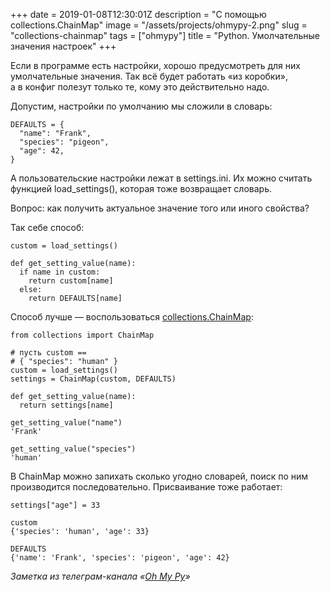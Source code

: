 +++
date = 2019-01-08T12:30:01Z
description = "С помощью collections.ChainMap"
image = "/assets/projects/ohmypy-2.png"
slug = "collections-chainmap"
tags = ["ohmypy"]
title = "Python. Умолчательные значения настроек"
+++

Если в программе есть настройки, хорошо предусмотреть для них умолчательные значения. Так всё будет работать «из коробки», а в конфиг полезут только те, кому это действительно надо.

Допустим, настройки по умолчанию мы сложили в словарь:

```
DEFAULTS = {
  "name": "Frank",
  "species": "pigeon",
  "age": 42,
}
```

А пользовательские настройки лежат в settings.ini. Их можно считать функцией load_settings(), которая тоже возвращает словарь.

Вопрос: как получить актуальное значение того или иного свойства?

Так себе способ:

```
custom = load_settings()

def get_setting_value(name):
  if name in custom:
    return custom[name]
  else:
    return DEFAULTS[name]
```

Способ лучше — воспользоваться [collections.ChainMap](https://devdocs.io/python/library/collections#collections.ChainMap):

```
from collections import ChainMap

# пусть custom ==
# { "species": "human" }
custom = load_settings()
settings = ChainMap(custom, DEFAULTS)

def get_setting_value(name):
  return settings[name]

get_setting_value("name")
'Frank'

get_setting_value("species")
'human'
```

В ChainMap можно запихать сколько угодно словарей, поиск по ним производится последовательно. Присваивание тоже работает:

```
settings["age"] = 33

custom
{'species': 'human', 'age': 33}

DEFAULTS
{'name': 'Frank', 'species': 'pigeon', 'age': 42}
```

<div class="row">
<div class="col-xs-12 col-sm-10 col-md-8"><p><em>Заметка из телеграм-канала <span class="nowrap"><i class="fas fa-kiwi-bird"></i> «<a href="https://t.me/ohmypy">Oh My Py</a>»</span></em></p></div>
</div>
